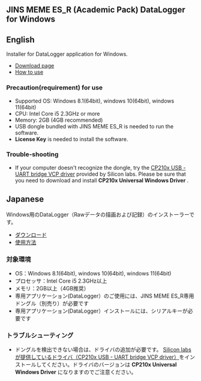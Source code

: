 ## JINS MEME ES_R (Academic Pack) DataLogger for Windows

## English

Installer for DataLogger application for Windows.

- [Download page](https://github.com/jins-meme/academic-pack-datalogger-for-windows/releases)
- [How to use](https://jins-meme.github.io/apdoc/en/)

### Precaution(requirement) for use<br>

- Supported OS: Windows 8.1(64bit), windows 10(64bit), windows 11(64bit)
- CPU: Intel Core i5 2.3GHz or more
- Memory: 2GB (4GB recommended)
- USB dongle bundled with JINS MEME ES_R is needed to run the software.
- **License Key** is needed to install the software.

### Trouble-shooting

- If your computer doesn't recognize the dongle, try the [CP210x USB - UART bridge VCP driver](https://www.silabs.com/developers/usb-to-uart-bridge-vcp-drivers) provided by Silicon labs. Please be sure that you need to download and install **CP210x Universal Windows Driver** .

## Japanese

Windows用のDataLogger（Rawデータの描画および記録）のインストーラーです。

- [ダウンロード](https://github.com/jins-meme/academic-pack-datalogger-for-windows/releases)
- [使用方法](https://jins-meme.github.io/apdoc/)

### 対象環境

- OS：Windows 8.1(64bit), windows 10(64bit), windows 11(64bit)
- プロセッサ：Intel Core i5 2.3GHz以上
- メモリ：2GB以上（4GB推奨）
- 専用アプリケーション(DataLogger）のご使用には、JINS MEME ES_R専用ドングル（別売り）が必要です
- 専用アプリケーション(DataLogger）インストールには、シリアルキーが必要です

### トラブルシューティング

- ドングルを検出できない場合は、ドライバの追加が必要です。 [Silicon labsが提供しているドライバ（CP210x USB - UART bridge VCP driver）](https://jp.silabs.com/developers/usb-to-uart-bridge-vcp-drivers)をインストールしてください。ドライバのバージョンは **CP210x Universal Windows Driver** になりますのでご注意ください。
